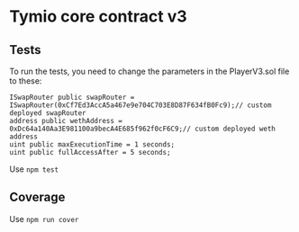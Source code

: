 # Tymio core contract v3
## Tests
To run the tests, you need to change the parameters in the PlayerV3.sol file to these:
```solidity
ISwapRouter public swapRouter = ISwapRouter(0xCf7Ed3AccA5a467e9e704C703E8D87F634fB0Fc9);// custom deployed swapRouter
address public wethAddress = 0xDc64a140Aa3E981100a9becA4E685f962f0cF6C9;// custom deployed weth address
uint public maxExecutionTime = 1 seconds;
uint public fullAccessAfter = 5 seconds;
```
Use `npm test`

## Coverage

Use `npm run cover`
